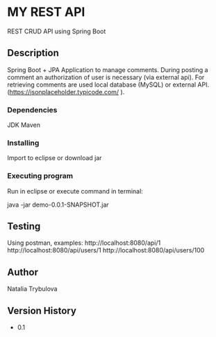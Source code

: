 
# MY REST API

REST CRUD API using Spring Boot

## Description

Spring Boot + JPA Application to manage comments.
During posting a comment an authorization of user is necessary (via external api).
For retrieving comments are used local database (MySQL) or external API. (https://jsonplaceholder.typicode.com/ ).

### Dependencies

JDK
Maven

### Installing

Import to eclipse or download jar

### Executing program

Run in eclipse or execute command in terminal:

java -jar demo-0.0.1-SNAPSHOT.jar


## Testing

Using postman, examples:
http://localhost:8080/api/1
http://localhost:8080/api/users/1
http://localhost:8080/api/users/100

## Author

Natalia Trybulova

## Version History

* 0.1
